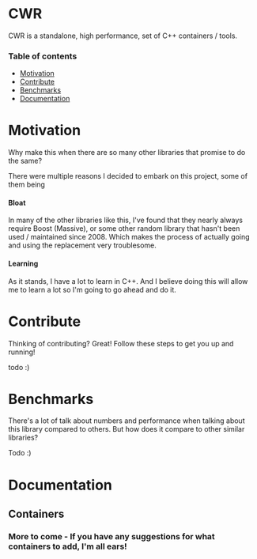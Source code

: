 # CWR

CWR is a standalone, high performance, set of C++ containers / tools.

### Table of contents

* [Motivation](#motivation)
* [Contribute](#contribute)
* [Benchmarks](#benchmarks)
* [Documentation](#documentation)

# Motivation
Why make this when there are so many other libraries that promise to do the same?

There were multiple reasons I decided to embark on this project, some of them being
<br>
#### Bloat
In many of the other libraries like this, I've found that they nearly always require Boost (Massive), 
or some other random library that hasn't been used / maintained since 2008. Which makes the process of actually going and using the replacement
very troublesome. 
<br>
#### Learning
As it stands, I have a lot to learn in C++. And I believe doing this will allow me to learn a lot
so I'm going to go ahead and do it. 

# Contribute

Thinking of contributing? Great! Follow these steps to get you up and running!

todo :)

# Benchmarks
There's a lot of talk about numbers and performance when talking about this library compared to others.
But how does it compare to other similar libraries?

Todo :)

# Documentation

## Containers


### More to come - If you have any suggestions for what containers to add, I'm all ears!